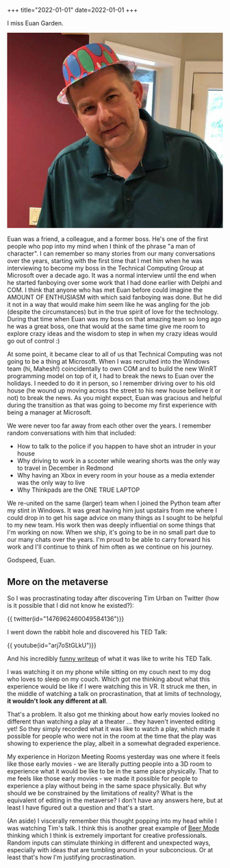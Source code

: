 +++
title="2022-01-01"
date=2022-01-01
+++

I miss Euan Garden. 

![Euan Garden](2022-01-01-09-37-04.png)

Euan was a friend, a colleague, and a former boss. He's one of the first
people who pop into my mind when I think of the phrase "a man of character". I
can remember so many stories from our many conversations over the years,
starting with the first time that I met him when he was interviewing to become
my boss in the Technical Computing Group at Microsoft over a decade ago. It
was a normal interview until the end when he started fanboying over some work
that I had done earlier with Delphi and COM. I think that anyone who has met
Euan before could imagine the AMOUNT OF ENTHUSIASM with which said fanboying
was done. But he did it not in a way that would make him seem like he was
angling for the job (despite the circumstances) but in the true spirit of love
for the technology. During that time when Euan was my boss on that amazing
team so long ago he was a great boss, one that would at the same time give me
room to explore crazy ideas and the wisdom to step in when my crazy ideas
would go out of control :)

At some point, it became clear to all of us that Technical Computing was not
going to be a thing at Microsoft. When I was recruited into the Windows team
(hi, Mahesh!) coincidentally to own COM and to build the new WinRT programming
model on top of it, I had to break the news to Euan over the holidays. I
needed to do it in person, so I remember driving over to his old house (he
wound up moving across the street to his new house believe it or not) to break
the news. As you might expect, Euan was gracious and helpful during the
transition as that was going to become my first experience with being a
manager at Microsoft.

We were never too far away from each other over the years. I remember random
conversations with him that included:

- How to talk to the police if you happen to have shot an intruder in your
  house
- Why driving to work in a scooter while wearing shorts was the only way to
  travel in December in Redmond
- Why having an Xbox in every room in your house as a media extender was the
  only way to live
- Why Thinkpads are the ONE TRUE LAPTOP

We re-united on the same (larger) team when I joined the Python team after my
stint in Windows. It was great having him just upstairs from me where I could
drop in to get his sage advice on many things as I sought to be helpful to my
new team. His work then was deeply influential on some things that I'm working
on now. When we ship, it's going to be in no small part due to our many chats
over the years. I'm proud to be able to carry forward his work and I'll
continue to think of him often as we continue on his journey.

Godspeed, Euan.

## More on the metaverse

So I was procrastinating today after discovering Tim Urban on Twitter (how is 
it possible that I did not know he existed?):

{{ twitter(id="1476962460049584136")}}

I went down the rabbit hole and discovered his TED Talk:

{{ youtube(id="arj7oStGLkU")}}

And his incredibly [funny
writeup](https://waitbutwhy.com/2016/03/doing-a-ted-talk-the-full-story.html)
of what it was like to write his TED Talk.

I was watching it on my phone while sitting on my couch next to my dog who
loves to sleep on my couch. Which got me thinking about what this experience
would be like if I were watching this in VR. It struck me then, in the middle
of watching a talk on procrastination, that at limits of technology, **it
wouldn't look any different at all**.

That's a problem. It also got me thinking about how early movies looked no
different than watching a play at a theater ... they haven't invented editing
yet! So they simply recorded what it was like to watch a play, which made it
possible for people who were not in the room at the time that the play was
showing to experience the play, albeit in a somewhat degraded experience.

My experience in Horizon Meeting Rooms yesterday was one where it feels like
those early movies - we are literally putting people into a 3D room to
experience what it would be like to be in the same place physically. That to
me feels like those early movies - we made it possible for people to
experience a play without being in the same space physically. But why should
we be constrained by the limitations of reality? What is the equivalent of 
editing in the metaverse? I don't have any answers here, but at least I have
figured out a question and that's a start.

(An aside) I viscerally remember this thought popping into my head while I was
watching Tim's talk. I think this is another great example of [Beer
Mode](https://perell.com/note/open-mode-and-closed-mode/) thinking which I
think is extremely important for creative professionals. Random inputs can 
stimulate thinking in different and unexpected ways, especially with ideas 
that are tumbling around in your subconcious. Or at least that's how I'm
justifying procrastination.